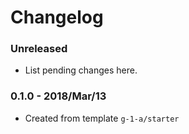 # Changelog

### Unreleased

* List pending changes here.

### 0.1.0 - 2018/Mar/13

* Created from template `g-1-a/starter`
